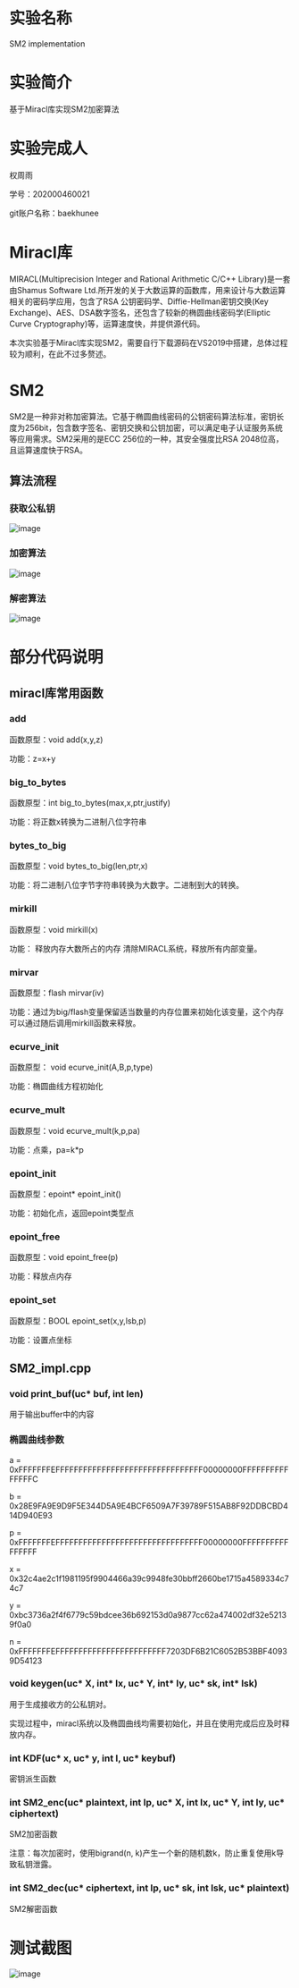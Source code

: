 # 实验名称
SM2 implementation

# 实验简介
基于Miracl库实现SM2加密算法

# 实验完成人
权周雨 

学号：202000460021 

git账户名称：baekhunee

# Miracl库
MIRACL(Multiprecision Integer and Rational Arithmetic C/C++ Library)是一套由Shamus Software Ltd.所开发的关于大数运算的函数库，用来设计与大数运算相关的密码学应用，包含了RSA 公钥密码学、Diffie-Hellman密钥交换(Key Exchange)、AES、DSA数字签名，还包含了较新的椭圆曲线密码学(Elliptic Curve Cryptography)等，运算速度快，并提供源代码。

本次实验基于Miracl库实现SM2，需要自行下载源码在VS2019中搭建，总体过程较为顺利，在此不过多赘述。

# SM2
SM2是一种非对称加密算法。它基于椭圆曲线密码的公钥密码算法标准，密钥长度为256bit，包含数字签名、密钥交换和公钥加密，可以满足电子认证服务系统等应用需求。SM2采用的是ECC 256位的一种，其安全强度比RSA 2048位高，且运算速度快于RSA。

## 算法流程
### 获取公私钥
![image](https://user-images.githubusercontent.com/105578152/180912092-37267c84-abd3-4f8d-9378-f50faedba667.png)

### 加密算法
![image](https://user-images.githubusercontent.com/105578152/180912198-eb606a0e-61b4-416a-b622-e20980a56d67.png)

### 解密算法
![image](https://user-images.githubusercontent.com/105578152/180912258-cd84b720-c088-4379-9856-330f67b682cf.png)

# 部分代码说明
## miracl库常用函数
### add
函数原型：void add(x,y,z)

功能：z=x+y

### big_to_bytes
函数原型：int big_to_bytes(max,x,ptr,justify)

功能：将正数x转换为二进制八位字符串

### bytes_to_big
函数原型：void bytes_to_big(len,ptr,x)

功能：将二进制八位字节字符串转换为大数字。二进制到大的转换。

### mirkill
函数原型：void mirkill(x)

功能： 释放内存大数所占的内存 清除MIRACL系统，释放所有内部变量。

### mirvar
函数原型：flash mirvar(iv)

功能：通过为big/flash变量保留适当数量的内存位置来初始化该变量，这个内存可以通过随后调用mirkill函数来释放。

### ecurve_init

函数原型： void ecurve_init(A,B,p,type)

功能：椭圆曲线方程初始化

### ecurve_mult

函数原型：void ecurve_mult(k,p,pa)

功能：点乘，pa=k*p

### epoint_init

函数原型：epoint* epoint_init()

功能：初始化点，返回epoint类型点

### epoint_free

函数原型：void epoint_free(p)

功能：释放点内存

### epoint_set

函数原型：BOOL epoint_set(x,y,lsb,p)

功能：设置点坐标

## SM2_impl.cpp

### void print_buf(uc* buf, int len)

用于输出buffer中的内容

### 椭圆曲线参数
a = 0xFFFFFFFEFFFFFFFFFFFFFFFFFFFFFFFFFFFFFFFF00000000FFFFFFFFFFFFFFFC

b = 0x28E9FA9E9D9F5E344D5A9E4BCF6509A7F39789F515AB8F92DDBCBD414D940E93

p = 0xFFFFFFFEFFFFFFFFFFFFFFFFFFFFFFFFFFFFFFFF00000000FFFFFFFFFFFFFFFF

x = 0x32c4ae2c1f1981195f9904466a39c9948fe30bbff2660be1715a4589334c74c7

y = 0xbc3736a2f4f6779c59bdcee36b692153d0a9877cc62a474002df32e52139f0a0

n = 0xFFFFFFFEFFFFFFFFFFFFFFFFFFFFFFFF7203DF6B21C6052B53BBF40939D54123

### void keygen(uc* X, int* lx, uc* Y, int* ly, uc* sk, int* lsk)

用于生成接收方的公私钥对。

实现过程中，miracl系统以及椭圆曲线均需要初始化，并且在使用完成后应及时释放内存。

### int KDF(uc* x, uc* y, int l, uc* keybuf)

密钥派生函数

### int SM2_enc(uc* plaintext, int lp, uc* X, int lx, uc* Y, int ly, uc* ciphertext)

SM2加密函数

注意：每次加密时，使用bigrand(n, k)产生一个新的随机数k，防止重复使用k导致私钥泄露。

### int SM2_dec(uc* ciphertext, int lp, uc* sk, int lsk, uc* plaintext)

SM2解密函数

# 测试截图
![image](https://user-images.githubusercontent.com/105578152/180918063-bf63a244-7e57-4e75-bfe3-dc0ef2ba3d5d.png)
